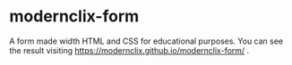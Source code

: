 # modernclix-form
A form made width HTML and CSS for educational purposes. You can see the result visiting https://modernclix.github.io/modernclix-form/ .
